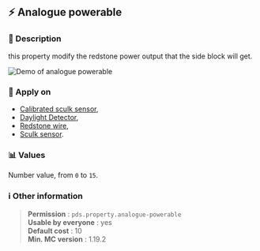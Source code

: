 ## :zap: Analogue powerable

### :memo: Description
this property modify the redstone power output that the side block will get.

![Demo of analogue powerable](https://github.com/MachiganMC/ProtectedDebugStick/blob/master/docs/assets/properties/analogue-powerable.gif?raw=true ':size=90%')

### :dart: Apply on
- [Calibrated sculk sensor](https://minecraft.wiki/w/Calibrated_Sculk_Sensor),
- [Daylight Detector](https://minecraft.wiki/w/Daylight_Detector),
- [Redstone wire](https://minecraft.wiki/w/Redstone_Dust),
- [Sculk sensor](https://minecraft.wiki/w/Sculk_Sensor).

### :bar_chart: Values
Number value, from ``0`` to ``15``.

### :information_source: Other information

> **Permission** : ``pds.property.analogue-powerable``<br>
> **Usable by everyone** : yes<br>
>  **Default cost** : 10<br>
>  **Min. MC version** : 1.19.2

